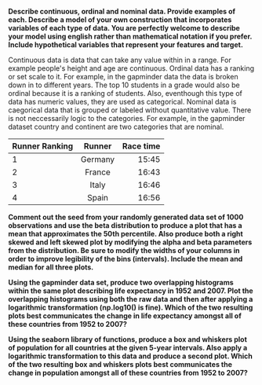 **Describe continuous, ordinal and nominal data. Provide examples of each. Describe a model of your own construction that incorporates variables of each type of data. You are perfectly welcome to describe your model using english rather than mathematical notation if you prefer. Include hypothetical variables that represent your features and target.**

Continuous data is data that can take any value within in a range. For example people's height and age are continuous. Ordinal data has a ranking or set scale to it. For example, in the gapminder data the data is broken down in to different years. The top 10 students in a grade would also be ordinal because it is a ranking of students. Also, eventhough this type of data has numeric values, they are used as categorical. Nominal data is caegorical data that is grouped or labeled without quantitative value. There is not neccessarily logic to the categories. For example, in the gapminder dataset country and continent are two categories that are nominal.

|  Runner Ranking  | Runner        | Race time  | 
| ---------------- |:-------------:| ----------:|
| 1                | Germany       | 15:45      | 
| 2                | France        | 16:43      |
| 3                | Italy         | 16:46      |
| 4                | Spain         | 16:56      | 


**Comment out the seed from your randomly generated data set of 1000 observations and use the beta distribution to produce a plot that has a mean that approximates the 50th percentile. Also produce both a right skewed and left skewed plot by modifying the alpha and beta parameters from the distribution. Be sure to modify the widths of your columns in order to improve legibility of the bins (intervals). Include the mean and median for all three plots.**

**Using the gapminder data set, produce two overlapping histograms within the same plot describing life expectancy in 1952 and 2007. Plot the overlapping histograms using both the raw data and then after applying a logarithmic transformation (np.log10() is fine). Which of the two resulting plots best communicates the change in life expectancy amongst all of these countries from 1952 to 2007?**

**Using the seaborn library of functions, produce a box and whiskers plot of population for all countries at the given 5-year intervals. Also apply a logarithmic transformation to this data and produce a second plot. Which of the two resulting box and whiskers plots best communicates the change in population amongst all of these countries from 1952 to 2007?**
